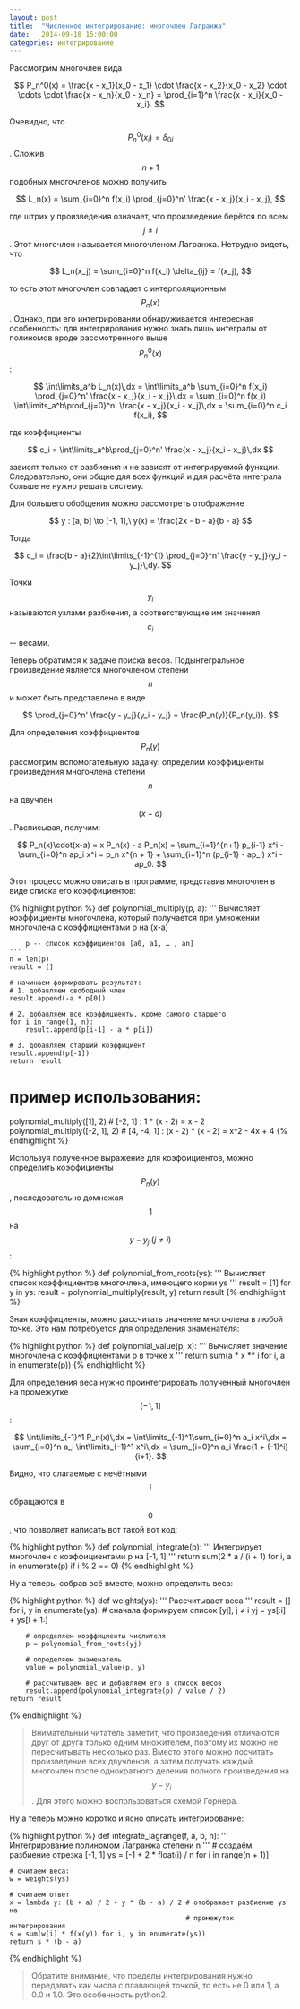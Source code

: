 ```yaml
---
layout: post
title:  "Численное интегрирование: многочлен Лагранжа"
date:   2014-09-18 15:00:00
categories: интегрирование
---
```


Рассмотрим многочлен вида

$$
    P_n^0(x) = \frac{x - x_1}{x_0 - x_1} \cdot \frac{x - x_2}{x_0 - x_2} \cdot
    \cdots \cdot \frac{x - x_n}{x_0 - x_n} =
    \prod_{i=1}^n \frac{x - x_i}{x_0 - x_i}.
$$

Очевидно, что $$ P_n^0(x_i) = \delta_{0i} $$. Сложив $$ n+1 $$ подобных
многочленов можно получить

$$
    L_n(x) = \sum_{i=0}^n f(x_i) \prod_{j=0}^n' \frac{x - x_j}{x_i - x_j},
$$

где штрих у произведения означает, что произведение берётся по всем
$$ j \neq i $$. Этот многочлен называется многочленом Лагранжа. Нетрудно видеть,
что

$$
    L_n(x_j) = \sum_{i=0}^n f(x_i) \delta_{ij} = f(x_j),
$$

то есть этот многочлен совпадает с интерполяционным $$ P_n(x) $$. Однако, при
его интегрировании обнаруживается интересная особенность: для интегрирования
нужно знать лишь интегралы от полиномов вроде рассмотренного выше
$$ P_n^0(x) $$:

$$
    \int\limits_a^b L_n(x)\,dx =
    \int\limits_a^b
    \sum_{i=0}^n f(x_i) \prod_{j=0}^n' \frac{x - x_j}{x_i - x_j}\,dx =
    \sum_{i=0}^n f(x_i)
    \int\limits_a^b\prod_{j=0}^n' \frac{x - x_j}{x_i - x_j}\,dx =
    \sum_{i=0}^n c_i f(x_i),
$$

где коэффициенты

$$
    c_i = \int\limits_a^b\prod_{j=0}^n' \frac{x - x_j}{x_i - x_j}\,dx
$$

зависят только от разбиения и не зависят от интегрируемой функции.
Следовательно, они общие для всех функций и для расчёта интеграла больше
не нужно решать систему.

Для большего обобщения можно рассмотреть отображение

$$
    y : [a, b] \to [-1, 1],\ y(x) = \frac{2x - b - a}{b - a}
$$

Тогда

$$
    c_i = \frac{b - a}{2}\int\limits_{-1}^{1}
          \prod_{j=0}^n' \frac{y - y_j}{y_i - y_j}\,dy.
$$

Точки $$ y_i $$ называются узлами разбиения, а соответствующие им значения
$$ c_i $$ -- весами.

Теперь обратимся к задаче поиска весов. Подынтегральное произведение является многочленом
степени $$ n $$ и может быть представлено в виде

$$
    \prod_{j=0}^n' \frac{y - y_j}{y_i - y_j} = \frac{P_n(y)}{P_n(y_i)}.
$$

Для определения коэффициентов $$ P_n(y) $$ рассмотрим вспомогательную задачу:
определим коэффициенты произведения многочлена степени $$ n $$ на двучлен
$$ (x - a) $$. Расписывая, получим:

$$
    P_n(x)\cdot(x-a) = x P_n(x) - a P_n(x) = \sum_{i=1}^{n+1} p_{i-1} x^i -
    \sum_{i=0}^n ap_i x^i = p_n x^{n + 1} + \sum_{i=1}^n (p_{i-1} - ap_i) x^i -
    ap_0.
$$

Этот процесс можно описать в программе, представив многочлен в виде списка его
коэффициентов:

{% highlight python %}
def polynomial_multiply(p, a):
    '''
        Вычисляет коэффициенты многочлена, который получается при умножении
        многочлена с коэффициентами p на (x-a)

        p -- список коэффициентов [a0, a1, … , an]
    '''
    n = len(p)
    result = []

    # начинаем формировать результат:
    # 1. добавляем свободный член
    result.append(-a * p[0])

    # 2. добавляем все коэффициенты, кроме самого старшего
    for i in range(1, n):
        result.append(p[i-1] - a * p[i])

    # 3. добавляем старший коэффициент
    result.append(p[-1])
    return result

# пример использования:
polynomial_multiply([1], 2)     # [-2, 1]    : 1 * (x - 2) = x - 2
polynomial_multiply([-2, 1], 2) # [4, -4, 1] : (x - 2) * (x - 2) = x^2 - 4x + 4
{% endhighlight %}

Используя полученное выражение для коэффициентов, можно определить коэффициенты
$$ P_n(y) $$, последовательно домножая $$ 1 $$ на  $$ y - y_j\ (j \ne i) $$:

{% highlight python %}
def polynomial_from_roots(ys):
    '''
        Вычисляет список коэффициентов многочлена, имеющего корни ys
    '''
    result = [1]
    for y in ys:
        result = polynomial_multiply(result, y)
    return result
{% endhighlight %}

Зная коэффициенты, можно рассчитать значение многочлена в любой точке. Это нам
потребуется для определения знаменателя:

{% highlight python %}
def polynomial_value(p, x):
    '''
        Вычисляет значение многочлена с коэффициентами p в точке x
    '''
    return sum(a * x ** i for i, a in enumerate(p))
{% endhighlight %}

Для определения веса нужно проинтегрировать полученный многочлен на промежутке
$$ [-1, 1] $$:

$$
    \int\limits_{-1}^1 P_n(x)\,dx = \int\limits_{-1}^1\sum_{i=0}^n a_i x^i\,dx
    = \sum_{i=0}^n a_i \int\limits_{-1}^1 x^i\,dx =
    \sum_{i=0}^n a_i \frac{1 + (-1)^i}{i+1}.
$$

Видно, что слагаемые с нечётными $$ i $$ обращаются в $$ 0 $$, что позволяет
написать вот такой вот код:

{% highlight python %}
def polynomial_integrate(p):
    '''
        Интегрирует многочлен с коэффициентами p на [-1, 1]
    '''
    return sum(2 * a / (i + 1) for i, a in enumerate(p) if i % 2 == 0)
{% endhighlight %}

Ну а теперь, собрав всё вместе, можно определить веса:

{% highlight python %}
def weights(ys):
    '''
        Рассчитывает веса
    '''
    result = []
    for i, y in enumerate(ys):
        # сначала формируем список [yj], j ≠ i
        yj = ys[:i] + ys[i + 1:]

        # определяем коэффициенты числителя
        p = polynomial_from_roots(yj)

        # определяем знаменатель
        value = polynomial_value(p, y)

        # рассчитываем вес и добавляем его в список весов
        result.append(polynomial_integrate(p) / value / 2)
    return result
{% endhighlight %}

> Внимательный читатель заметит, что произведения отличаются друг от друга
> только одним множителем, поэтому их можно не пересчитывать несколько раз.
> Вместо этого можно посчитать произведение всех двучленов, а затем получать
> каждый многочлен после однократного деления полного произведения на
> $$ y - y_i $$. Для этого можно воспользоваться схемой Горнера.

Ну а теперь можно коротко и ясно описать интегрирование:

{% highlight python %}
def integrate_lagrange(f, a, b, n):
    '''
        Интегрирование полиномом Лагранжа степени n
    '''
    # создаём разбиение отрезка [-1, 1]
    ys = [-1 + 2 * float(i) / n for i in range(n + 1)]

    # считаем веса:
    w = weights(ys)

    # считаем ответ
    x = lambda y: (b + a) / 2 + y * (b - a) / 2 # отображает разбиение ys на
                                                # промежуток интегрирования
    s = sum(w[i] * f(x(y)) for i, y in enumerate(ys))
    return s * (b - a)
{% endhighlight %}

> Обратите внимание, что пределы интегрирования нужно передавать как числа с
> плавающей точкой, то есть не 0 или 1, а 0.0 и 1.0. Это особенность python2.
